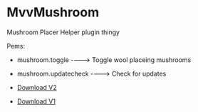 # MvvMushroom
Mushroom Placer Helper plugin thingy

Pems:
- mushroom.toggle ----> Toggle wool placeing mushrooms
- mushroom.updatecheck ----> Check for updates
  
- [Download V2](https://github.com/Michaelmvv/MvvMushroom/blob/master/Update%20and%20DL/DL/MvvMushroomV2.jar?raw=true)
- [Download V1](https://raw.githubusercontent.com/Michaelmvv/MvvMushroom/master/Update%20and%20DL/DL/MvvMushroomV1.jar)
